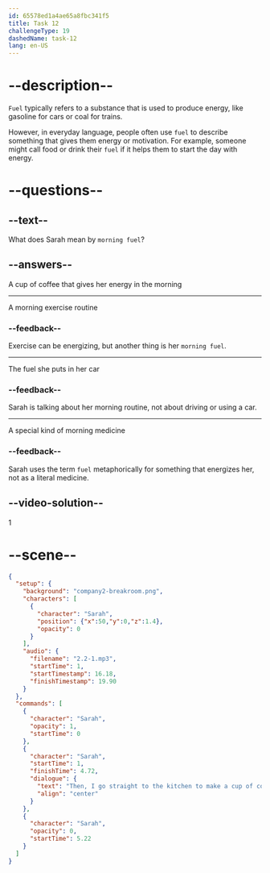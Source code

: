 ```yaml
---
id: 65578ed1a4ae65a8fbc341f5
title: Task 12
challengeType: 19
dashedName: task-12
lang: en-US
---
```


<!-- (Audio) Sarah: Then, I go straight to the kitchen to make a cup of coffee. It's my morning fuel. -->

# --description--

`Fuel` typically refers to a substance that is used to produce energy, like gasoline for cars or coal for trains.

However, in everyday language, people often use `fuel` to describe something that gives them energy or motivation. For example, someone might call food or drink their `fuel` if it helps them to start the day with energy.

# --questions--

## --text--

What does Sarah mean by `morning fuel`?

## --answers--

A cup of coffee that gives her energy in the morning

---

A morning exercise routine

### --feedback--

Exercise can be energizing, but another thing is her `morning fuel`.

---

The fuel she puts in her car

### --feedback--

Sarah is talking about her morning routine, not about driving or using a car.

---

A special kind of morning medicine

### --feedback--

Sarah uses the term `fuel` metaphorically for something that energizes her, not as a literal medicine.

## --video-solution--

1

# --scene--

```json
{
  "setup": {
    "background": "company2-breakroom.png",
    "characters": [
      {
        "character": "Sarah",
        "position": {"x":50,"y":0,"z":1.4},
        "opacity": 0
      }
    ],
    "audio": {
      "filename": "2.2-1.mp3",
      "startTime": 1,
      "startTimestamp": 16.18,
      "finishTimestamp": 19.90
    }
  },
  "commands": [
    {
      "character": "Sarah",
      "opacity": 1,
      "startTime": 0
    },
    {
      "character": "Sarah",
      "startTime": 1,
      "finishTime": 4.72,
      "dialogue": {
        "text": "Then, I go straight to the kitchen to make a cup of coffee. It's my morning fuel.",
        "align": "center"
      }
    },
    {
      "character": "Sarah",
      "opacity": 0,
      "startTime": 5.22
    }
  ]
}
```
